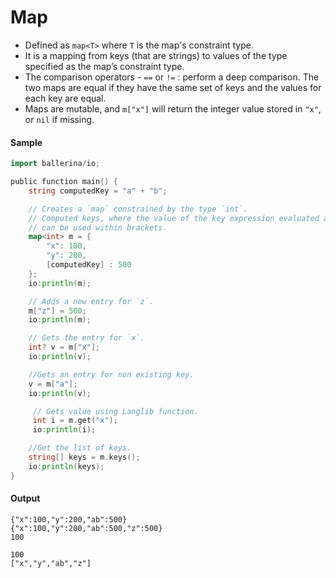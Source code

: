 # Map

- Defined as `map<T>` where `T` is the map's constraint type.
- It is a mapping from keys (that are strings) to values of the type specified as the map’s constraint type.
- The comparison operators - `==` or `!=` : perform a deep comparison. The two maps are equal if they have the same set of keys and the values for each key are equal.
- Maps are mutable, and `m["x"]` will return the integer value stored in `"x"`, or `nil` if missing.

#### Sample

```go
import ballerina/io;

public function main() {
    string computedKey = "a" + "b";

    // Creates a `map` constrained by the type `int`.
    // Computed keys, where the value of the key expression evaluated at the runtime 
    // can be used within brackets. 
    map<int> m = {
        "x": 100,
        "y": 200,
        [computedKey] : 500
    };
    io:println(m);

    // Adds a new entry for `z`.
    m["z"] = 500;
    io:println(m);

    // Gets the entry for `x`.
    int? v = m["x"];
    io:println(v);

    //Gets an entry for non existing key.
    v = m["a"];
    io:println(v);

     // Gets value using Langlib function.
     int i = m.get("x");
     io:println(i);

    //Get the list of keys.
    string[] keys = m.keys();
    io:println(keys);
}
```

#### Output

```
{"x":100,"y":200,"ab":500}
{"x":100,"y":200,"ab":500,"z":500}
100

100
["x","y","ab","z"]
```
